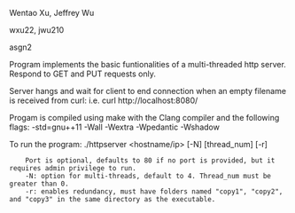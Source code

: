 Wentao Xu, Jeffrey Wu

wxu22, jwu210

asgn2

Program implements the basic funtionalities of a multi-threaded http server. Respond to GET and PUT requests only. 

Server hangs and wait for client to end connection when an empty filename is received from curl: 
	i.e. curl http://localhost:8080/

Progam is compiled using make with the Clang compiler and the following flags: 
	-std=gnu++11 -Wall -Wextra -Wpedantic -Wshadow

To run the program: 
	./httpserver <hostname/ip> <port> [-N] [thread_num] [-r]

		Port is optional, defaults to 80 if no port is provided, but it requires admin privilege to run. 
		-N: option for multi-threads, default to 4. Thread_num must be greater than 0.
		-r: enables redundancy, must have folders named "copy1", "copy2", and "copy3" in the same directory as the executable. 
